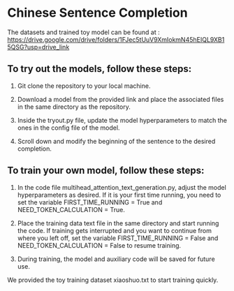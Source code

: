 # Chinese Sentence Completion
The datasets and trained toy model can be found at : https://drive.google.com/drive/folders/1FJec5tUuV9XmIokmN45hEIQL9XB15QSG?usp=drive_link

## To try out the models, follow these steps:

1. Git clone the repository to your local machine.

2. Download a model from the provided link and place the associated files in the same directory as the repository.

3. Inside the tryout.py file, update the model hyperparameters to match the ones in the config file of the model.

4. Scroll down and modify the beginning of the sentence to the desired completion.

## To train your own model, follow these steps:

1. In the code file multihead_attention_text_generation.py, adjust the model hyperparameters as desired. If it is your first time running, you need to set the variable FIRST_TIME_RUNNING = True and NEED_TOKEN_CALCULATION = True.

2. Place the training data text file in the same directory and start running the code. If training gets interrupted and you want to continue from where you left off, set the variable FIRST_TIME_RUNNING = False and NEED_TOKEN_CALCULATION = False to resume training.

3. During training, the model and auxiliary code will be saved for future use.

We provided the toy training dataset  xiaoshuo.txt to start training quickly.
